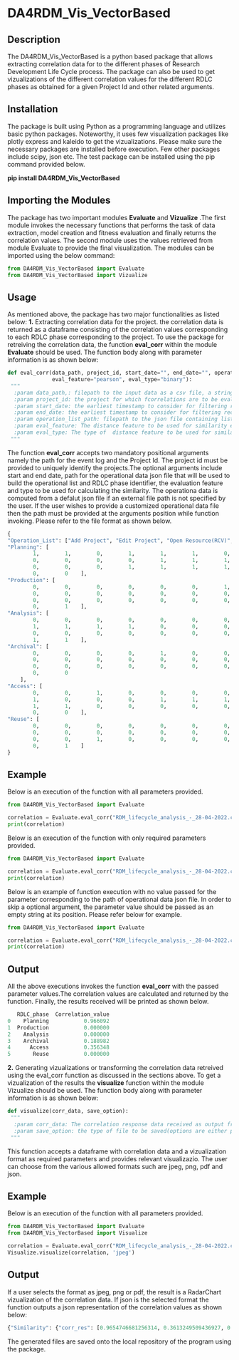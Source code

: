 # DA4RDM_Vis_VectorBased

## Description
The DA4RDM_Vis_VectorBased is a python based package that allows extracting correlation data for to the different phases of Research Development Life Cycle process. The package can also be used to get vizualizations of the different correlation values for the different RDLC phases as obtained for a given Project Id and other related arguments.


## Installation
The package is built using Python as a programming language and utilizes basic python packages. Noteworthy, it uses few visualization packages like plotly express and kaleido to get the vizualizations. Please make sure the necessary packages are installed before execution. Few other packages include scipy, json etc. The test package can be installed using the pip command provided below.

**pip install DA4RDM_Vis_VectorBased**


## Importing the Modules 
The package has two important modules **Evaluate** and **Vizualize** .The first module invokes the necessary functions that performs the task of data extraction, model creation and fitness evaluation and finally returns the correlation values. The second module uses the values retrieved from module Evaluate to provide the final visualization. The modules can be imported using the below command:

```python
from DA4RDM_Vis_VectorBased import Evaluate
from DA4RDM_Vis_VectorBased import Vizualize
```

## Usage
As mentioned above, the package has two major functionalities as listed below:
**1.** Extracting correlation data for the project. the correlation data is returned as a dataframe consisting of the correlation values corresponding to each RDLC phase corresponding to the project. To use the package for retreiving the correlation data, the function **eval_corr** within the module **Evaluate** should be used. The function body along with parameter information is as shown below:

```python
def eval_corr(data_path, project_id, start_date="", end_date="", operation_list_path="",
              eval_feature="pearson", eval_type="binary"):
 """
  :param data_path,: filepath to the input data as a csv file, a string is expected
  :param project_id: the project for which fcorrelations are to be evaluated
  :param start_date: the earliest timestamp to consider for filtering records, default is evaluated based on first ooccurence of the projectid
  :param end_date: the earliest timestamp to consider for filtering records, default is evaluated based on first ooccurence of the projectid
  :param operation_list_path: filepath to the json file containing list of operations and the vectors for each RDLC phase(default is defined in the function body)
  :param eval_feature: The distance feature to be used for similarity evaluation, either pearson(default) or cosine
  :param eval_type: The type of  distance feature to be used for similarity evaluation, either binary(default) or weighted
 """
```

The function **eval_corr** accepts two mandatory positional arguments namely the path for the event log and the Project Id. The project id must be provided to uniquely identify the projects.The optional arguments include start and end date, path for the operational data json file that will be used to build the operational list and RDLC phase identifier, the evaluation feature and type to be used for calculating the similarity. The operationa data is computed from a defalut json file if an external file path is not specified by the user. If the user wishes to provide a customized operational data file then the path must be provided at the arguments position while function invoking. Please refer to the file format as shown below.
```python
{
"Operation_List": ["Add Project", "Edit Project", "Open Resource(RCV)", "Add Resource", "Edit Resource", "Delete Resource", "Upload File",  "Upload MD", "Download File", "View MD", "Delete File", "Update File", "Update MD", "Open User Management", "View Users", "Add Member", "Change Role", "Remove User", "Open Search", "View Search Results", "PID Enquiry", "Create Application Profile",  "Admin Project Quota Change", "Owner Project Quota Change", "Owner Resource Quota Change", "Invite External User", "Archive Resource", "Unarchive Resource", "Merge Request" ],
"Planning": [
        1,        1,        0,        1,        1,        1,        0,        0,        0,
        0,        0,        0,        0,        1,        1,        1,        1,        1,
        0,        0,        0,        1,        1,        1,        1,        1,        0,
        0,        0    ],
"Production": [
        0,        0,        0,        0,        0,        0,        1,        1,        0,
        0,        0,        0,        0,        0,        0,        0,        0,        0,
        0,        0,        0,        0,        0,        0,        0,        0,        0,
        0,        1    ],
"Analysis": [
        0,        0,        0,        0,        0,        0,        0,        0,        1,
        1,        1,        1,        1,        0,        0,        0,        0,        0,
        0,        0,        0,        0,        0,        0,        0,        0,        0,
        1,        1    ],
"Archival": [
        0,        0,        0,        0,        1,        0,        0,        0,        0,
        0,        0,        0,        0,        0,        0,        0,        0,        0,
        0,        0,        0,        0,        0,        0,        0,        0,        1,
        0,        0
    ],
"Access": [
        0,        0,        1,        0,        0,        0,        0,        0,        1,
        1,        0,        0,        0,        1,        1,        1,        0,        0,
        1,        1,        0,        0,        0,        0,        0,        1,        0,
        0,        0    ],
"Reuse": [
        0,        0,        0,        0,        0,        0,        0,        0,        0,
        0,        0,        0,        0,        0,        0,        0,        0,        0,
        0,        0,        1,        0,        0,        0,        0,        0,        0,
        0,        1    ]
}
```

## Example	
Below is an execution of the function with all parameters provided.
```python
from DA4RDM_Vis_VectorBased import Evaluate

correlation = Evaluate.eval_corr("RDM_lifecycle_analysis_-_28-04-2022.csv", 'BA1FD94A-CC71-4D32-80AE-67DD2C3BF19A', '2021-04-28', '2023-04-28', "OperationalDatamodify.json", 'cosine', 'binary')
print(correlation)
```
Below is an execution of the function with only required parameters provided.
```python
from DA4RDM_Vis_VectorBased import Evaluate

correlation = Evaluate.eval_corr("RDM_lifecycle_analysis_-_28-04-2022.csv", 'BA1FD94A-CC71-4D32-80AE-67DD2C3BF19A')
print(correlation)
```
Below is an example of function execution with no value passed for the parameter corresponding to the path of operational data json file. In order to skip a optional argument, the parameter value should be passed as an empty string at its position. Please refer below for example.
```python
from DA4RDM_Vis_VectorBased import Evaluate

correlation = Evaluate.eval_corr("RDM_lifecycle_analysis_-_28-04-2022.csv", 'BA1FD94A-CC71-4D32-80AE-67DD2C3BF19A', '2021-04-28', '2023-04-28', "", 'cosine', 'binary')
print(correlation)
```

## Output
All the above executions invokes the function **eval_corr** with the passed parameter values.The correlation values are calculated and returned by the function. Finally, the results received will be printed as shown below.

```python
   RDLC_phase  Correlation_value
0    Planning           0.966092
1  Production           0.000000
2    Analysis           0.000000
3    Archival           0.188982
4      Access           0.356348
5       Reuse           0.000000
```

**2.** Generating vizualizations or transforming the correlation data retreived using the eval_corr function as discussed in the sections above. To get a vizualization of the results the **visualize** function within the module Vizualize should be used. The function body along with parameter information is as shown below:

```python
def visualize(corr_data, save_option):
 """
  :param corr_data: The correlation response data received as output from finction eval_corr
  :param save_option: the type of file to be saved(options are either png, jpeg, pdf or json)
 """
```

 This function accepts a dataframe with correlation data and a vizualization format as required parameters and provides relevant visualizazio. The user can choose from the various allowed formats such are jpeg, png, pdf and json.

## Example
Below is an execution of the function with all parameters provided.
```python
from DA4RDM_Vis_VectorBased import Evaluate
from DA4RDM_Vis_VectorBased import Visualize

correlation = Evaluate.eval_corr("RDM_lifecycle_analysis_-_28-04-2022.csv", 'BA1FD94A-CC71-4D32-80AE-67DD2C3BF19A')
Visualize.visualize(correlation, 'jpeg')
```

## Output
If a user selects the format as jpeg, png or pdf, the result is a RadarChart vizualization of the correlation data.
If json is the selected format the function outputs a json representation of the correlation values as shown below:
```python
{"Similarity": {"corr_res": [0.9654746681256314, 0.3613249509436927, 0.2388835160664533, 0.5, 0.46176404435490637, 0.4037749551350624], "rdlc_phase": ["Planning", "Production", "Analysis", "Archival", "Access", "Reuse"]}}
```
The generated files are saved onto the local repository of the program using the package.


